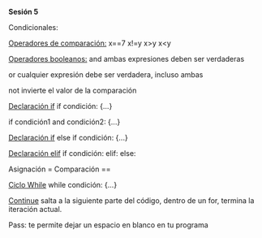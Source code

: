 **Sesión 5**

Condicionales:  

<u>Operadores de comparación:</u>
x==7
x!=y
x>y
x<y

<u>Operadores booleanos:</u>
and ambas expresiones deben ser verdaderas

or cualquier expresión debe ser verdadera, incluso ambas

not invierte el valor de la comparación 

<u>Declaración if</u>
if condición:
	{...}

if condición1 and condición2:
	{...}

<u>Declaración if</u> 
else if condición:
	{...}

<u>Declaración elif</u>
if condición:
	elif:
	else:

Asignación =
Comparación ==

<u>Ciclo While</u>
while condición: 
	{...}

<u>Continue</u>
salta a la siguiente parte del código, dentro de un for, termina la iteración actual.

Pass: te permite dejar un espacio en blanco en tu programa